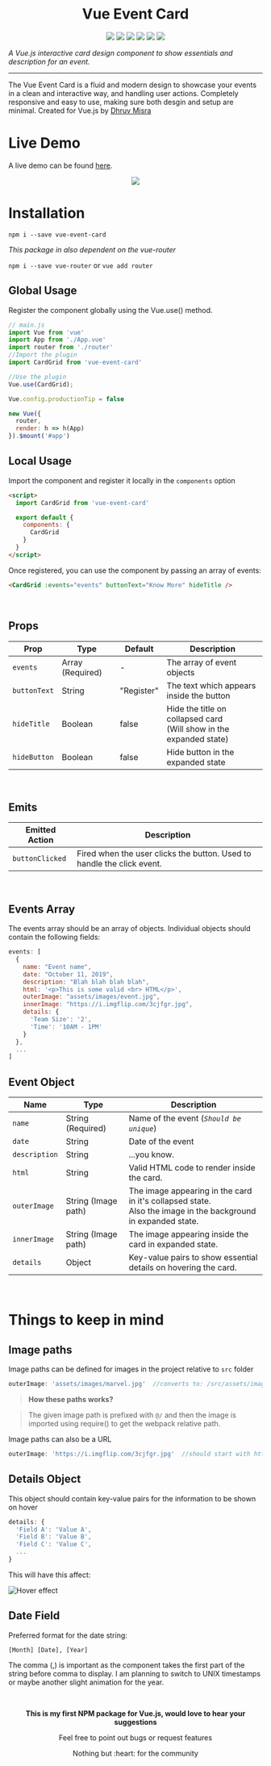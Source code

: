 <h1 align="center">Vue Event Card</h1>

<p align="center">
  <img src="https://img.shields.io/badge/made%20by-dhruvmisra-blue.svg" >

  <img src="https://img.shields.io/npm/v/vue-event-card">

  <img src="https://badges.frapsoft.com/os/v1/open-source.svg?v=103" >

  <img src="https://img.shields.io/github/languages/top/dhruvmisra/vue-event-card.svg">

  <img src="https://img.shields.io/github/issues/dhruvmisra/vue-event-card.svg">

  <img src="https://img.shields.io/badge/PRs-welcome-brightgreen.svg?style=flat">
</p>

_A Vue.js interactive card design component to show essentials and description for an event._

---

The Vue Event Card is a fluid and modern design to showcase your events in a clean and interactive way, and handling user actions.
Completely responsive and easy to use, making sure both desgin and setup are minimal.
Created for Vue.js by [Dhruv Misra](https://github.com/dhruvmisra)

# Live Demo
A live demo can be found [here](https://dhruvmisra.github.io/vue-event-card/).

<p align="center">
  <img src="https://media.giphy.com/media/jO18cveEuJIJLBFyxK/giphy.gif">
</p>

# Installation
`npm i --save vue-event-card`

_This package in also dependent on the vue-router_

`npm i --save vue-router` or `vue add router`

## Global Usage
Register the component globally using the Vue.use() method.

```js
// main.js
import Vue from 'vue'
import App from './App.vue'
import router from './router'
//Import the plugin
import CardGrid from 'vue-event-card'

//Use the plugin
Vue.use(CardGrid);

Vue.config.productionTip = false

new Vue({
  router,
  render: h => h(App)
}).$mount('#app')
```

## Local Usage
Import the component and register it locally in the `components` option

```html
<script>
  import CardGrid from 'vue-event-card'

  export default {
    components: {
      CardGrid
    }
  }
</script>
```

Once registered, you can use the component by passing an array of events:

```html
<CardGrid :events="events" buttonText="Know More" hideTitle />
```

<br>

## Props
| Prop         	| Type             	| Default    	| Description                                                             	|
|--------------	|------------------	|------------	|-------------------------------------------------------------------------	|
| `events`     	| Array (Required) 	| -          	| The array of event objects                                              	|
| `buttonText` 	| String           	| "Register" 	| The text which appears inside the button                                	|
| `hideTitle`  	| Boolean          	| false      	| Hide the title on collapsed card <br> (Will show in the expanded state) 	|
| `hideButton` 	| Boolean          	| false      	| Hide button in the expanded state                                       	|

<br>

## Emits
| Emitted Action  	| Description                                                            	|
|-----------------	|------------------------------------------------------------------------	|
| `buttonClicked` 	| Fired when the user clicks the button. Used to handle the click event. 	|

<br>

## Events Array
The events array should be an array of objects. Individual objects should contain the following fields:

```js
events: [
  {
    name: "Event name",
    date: "October 11, 2019",
    description: "Blah blah blah blah",
    html: '<p>This is some valid <br> HTML</p>',
    outerImage: "assets/images/event.jpg",
    innerImage: "https://i.imgflip.com/3cjfgr.jpg",
    details: {
      'Team Size': '2',
      'Time': '10AM - 1PM'
    }
  },
  ...
]
```

## Event Object
| Name          	| Type                	| Description                                                                                                       	|
|---------------	|---------------------	|-------------------------------------------------------------------------------------------------------------------	|
| `name`        	| String (Required)   	| Name of the event (_`Should be unique`_)                                                                          	|
| `date`        	| String              	| Date of the event                                                                                                 	|
| `description` 	| String              	| ...you know.                                                                              	|
| `html`        	| String              	| Valid HTML code to render inside the card.                                                                        	|
| `outerImage`  	| String (Image path) 	| The image appearing in the card in it's collapsed state. <br> Also the image in the background in expanded state. 	|
| `innerImage`  	| String (Image path) 	| The image appearing inside the card in expanded state.                                                            	|
| `details`     	| Object              	| Key-value pairs to show essential details on hovering the card.                                                   	|               

<br>

# Things to keep in mind

## Image paths
Image paths can be defined for images in the project relative to `src` folder

```js
outerImage: 'assets/images/marvel.jpg'  //converts to: /src/assets/images/marvel.jpg
```
> **How these paths works?**

> The given image path is prefixed with `@/` and then the image is imported using require() to get the webpack relative path.

Image paths can also be a URL
```js
outerImage: 'https://i.imgflip.com/3cjfgr.jpg'  //should start with https:// or http://
```

## Details Object
This object should contain key-value pairs for the information to be shown on hover
```js
details: {
  'Field A': 'Value A',
  'Field B': 'Value B',
  'Field C': 'Value C',
  ...
}
```

This will have this affect:

![Hover effect](https://media.giphy.com/media/MZXDWBbmbtp3HaARWG/giphy.gif)

## Date Field
Preferred format for the date string:

`[Month] [Date], [Year]`

The comma (,) is important as the component takes the first part of the string before comma to display. I am planning to switch to UNIX timestamps or maybe another slight animation for the year.

<br>

<p align="center"> 
  <b>This is my first NPM package for Vue.js, would love to hear your suggestions</b>
</p>

<p align="center"> 
  Feel free to point out bugs or request features
</p>

<p align="center"> 
  Nothing but :heart: for the community
</p>
